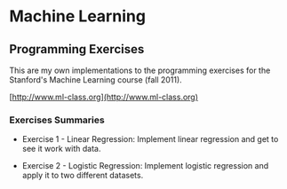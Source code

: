 # Machine Learning
## Programming Exercises

This are my own implementations to the programming exercises for the
Stanford's Machine Learning course (fall 2011).

[http://www.ml-class.org](http://www.ml-class.org)

### Exercises Summaries

* Exercise 1 - Linear Regression: Implement linear regression and get to see it
work with data.

* Exercise 2 - Logistic Regression: Implement logistic regression and apply it
to two different datasets.
